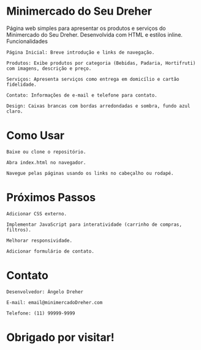 # Minimercado do Seu Dreher

Página web simples para apresentar os produtos e serviços do Minimercado do Seu Dreher. Desenvolvida com HTML e estilos inline.
Funcionalidades

    Página Inicial: Breve introdução e links de navegação.

    Produtos: Exibe produtos por categoria (Bebidas, Padaria, Hortifruti) com imagens, descrição e preço.

    Serviços: Apresenta serviços como entrega em domicílio e cartão fidelidade.

    Contato: Informações de e-mail e telefone para contato.

    Design: Caixas brancas com bordas arredondadas e sombra, fundo azul claro.

# Como Usar

    Baixe ou clone o repositório.

    Abra index.html no navegador.

    Navegue pelas páginas usando os links no cabeçalho ou rodapé.

# Próximos Passos

    Adicionar CSS externo.

    Implementar JavaScript para interatividade (carrinho de compras, filtros).

    Melhorar responsividade.

    Adicionar formulário de contato.

# Contato

    Desenvolvedor: Ângelo Dreher

    E-mail: email@minimercadoDreher.com

    Telefone: (11) 99999-9999

# Obrigado por visitar! 

